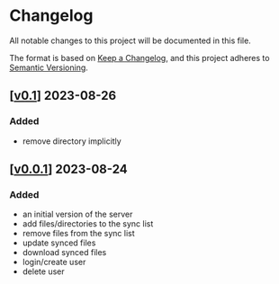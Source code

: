 # Changelog

All notable changes to this project will be documented in this file.

The format is based on [Keep a Changelog](https://keepachangelog.com/en/1.0.0/),
and this project adheres to [Semantic Versioning](https://semver.org/spec/v2.0.0.html).

## \[[v0.1](https://github.com/mbaraa/dotsync_server/releases/tag/v0.1)\] 2023-08-26

### Added

- remove directory implicitly

## \[[v0.0.1](https://github.com/mbaraa/dotsync_server/releases/tag/v0.0.1)\] 2023-08-24

### Added 

- an initial version of the server
- add files/directories to the sync list
- remove files from the sync list
- update synced files
- download synced files
- login/create user
- delete user

